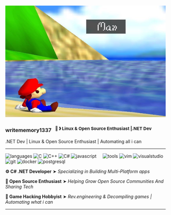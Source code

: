 <p align="center">
  <img src="man.jpg" width="600" height="350" alt="man">
</p>

### writememory1337  &nbsp;&nbsp;<sup>🐧 &#12299; Linux & Open Source Enthusiast |.NET Dev</sup>
.NET Dev | Linux & Open Source Enthusiast | Automating all i can

----

![languages](https://img.shields.io/static/v1?label=&message=languages:&color=111&style=flat-square)
![C](https://img.shields.io/static/v1?logo=c&label=&message=c&color=36465D&logoColor=AAA&style=flat-square&link=)
![C++](https://img.shields.io/static/v1?logo=cplusplus&label=&message=cpp&color=36465D&logoColor=AAA&style=flat-square&link=)
![C#](https://img.shields.io/static/v1?logo=csharp&label=&message=csharp&color=36465D&logoColor=AAA&style=flat-square)
![javascript](https://img.shields.io/static/v1?logo=javascript&label=&message=javascript&color=36465D&logoColor=AAA&style=flat-square)
&nbsp;&nbsp;&nbsp;
![tools](https://img.shields.io/static/v1?label=&message=tools:&color=111&style=flat-square)
![vim](https://img.shields.io/static/v1?logo=vim&label=&message=vim&color=36465D&logoColor=AAA&style=flat-square)
![visualstudio](https://img.shields.io/static/v1?logo=visualstudio&label=&message=visualstudio&color=36465D&logoColor=AAA&style=flat-square)
![git](https://img.shields.io/static/v1?logo=git&label=&message=git&color=36465D&logoColor=AAA&style=flat-square)
![docker](https://img.shields.io/static/v1?logo=docker&label=&message=docker&color=36465D&logoColor=AAA&style=flat-square)
![postgresql](https://img.shields.io/static/v1?logo=postgresql&label=&message=postgresql&color=36465D&logoColor=AAA&style=flat-square)

<strong>⚙️ C# .NET Developer</strong> ➤ <em>Specializing in Building Multi-Platform apps</em>


<strong>🎉 Open Source Enthusiast</strong> ➤ <em>Helping Grow Open Source Communities And Sharing Tech</em>


<strong>👾 Game Hacking Hobbyist</strong> ➤ <em>Rev.engineering & Decompiling games | Automating what i can</em>

----
